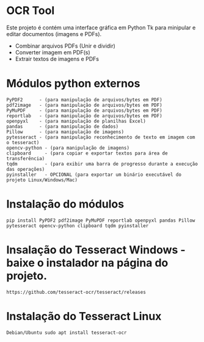 # OCR Tool

Este projeto é contém uma interface gráfica em Python Tk para minipular e editar documentos (imagens e PDFs).

- Combinar arquivos PDFs (Unir e dividir)
- Converter imagem em PDF(s)
- Extrair textos de imagens e PDFs

# Módulos python externos
    PyPDF2      - (para manipulação de arquivos/bytes em PDF)
    pdf2image   - (para manipulação de arquivos/bytes em PDF)
    PyMuPDF     - (para manipulação de arquivos/bytes em PDF)
    reportlab   - (para manipulação de arquivos/bytes em PDF)
    openpyxl    - (para manipulação de planilhas Excel)
    pandas      - (para manipulação de dados)
    Pillow      - (para manipulação de imagens)
    pytesseract - (para manipulação reconhecimento de texto em imagem com o tesseract)
    opencv-python - (para manipulação de imagens)
    clipboard     - (para copiar e exportar textos para área de transferência)
    tqdm          - (para exibir uma barra de progresso durante a execução das operações)
    pyinstaller   - OPCIONAL (para exportar um binário executável do projeto Linux/Windows/Mac)

# Instalação do módulos
    pip install PyPDF2 pdf2image PyMuPDF reportlab openpyxl pandas Pillow pytesseract opencv-python clipboard tqdm pyinstaller

# Insalação do Tesseract Windows - baixe o instalador na página do projeto.
    https://github.com/tesseract-ocr/tesseract/releases

# Instalação do Tesseract Linux
    Debian/Ubuntu sudo apt install tesseract-ocr

